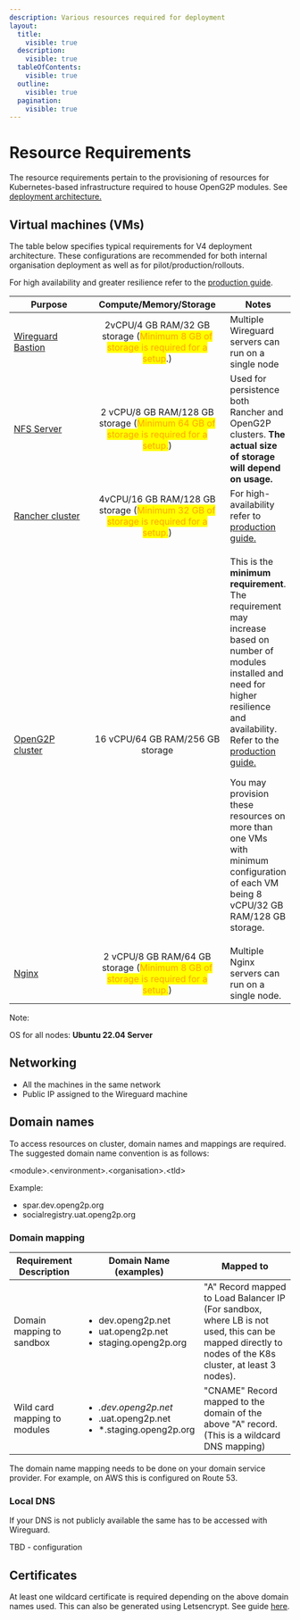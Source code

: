 ```yaml
---
description: Various resources required for deployment
layout:
  title:
    visible: true
  description:
    visible: true
  tableOfContents:
    visible: true
  outline:
    visible: true
  pagination:
    visible: true
---
```


# Resource Requirements

The resource requirements pertain to the provisioning of resources for Kubernetes-based infrastructure required to house OpenG2P modules. See [deployment architecture.](./)

## Virtual machines (VMs)

The table below specifies typical requirements for V4 deployment architecture. These configurations are recommended for both internal organisation deployment as well as for pilot/production/rollouts.&#x20;

For high availability and greater resilience refer to the [production guide](production.md).

<table><thead><tr><th width="150">Purpose</th><th width="239" align="center">Compute/Memory/Storage</th><th>Notes</th></tr></thead><tbody><tr><td><a href="base-infrastructure/wireguard-bastion/">Wireguard Bastion</a></td><td align="center">2vCPU/4 GB RAM/32 GB storage (<mark style="color:orange;">Minimum 8 GB of storage is required for a setup</mark>.)<br></td><td>Multiple Wireguard servers can run on a single node</td></tr><tr><td><a href="base-infrastructure/nfs-server.md">NFS Server</a></td><td align="center">2 vCPU/8 GB RAM/128 GB storage (<mark style="color:orange;">Minimum 64 GB of storage is required for a setup.</mark>)</td><td>Used for persistence both Rancher and OpenG2P clusters. <strong>The actual size of storage will depend on usage.</strong></td></tr><tr><td><a href="base-infrastructure/rancher.md">Rancher cluster</a></td><td align="center">4vCPU/16 GB RAM/128 GB storage (<mark style="color:orange;">Minimum 32 GB of storage is required for a setup.</mark>)</td><td>For high-availability<a href="https://ranchermanager.docs.rancher.com/getting-started/installation-and-upgrade#high-availability-kubernetes-install-with-the-helm-cli"> </a>refer to <a href="production.md">production guide.</a></td></tr><tr><td><a href="base-infrastructure/openg2p-cluster/">OpenG2P cluster</a></td><td align="center">16 vCPU/64 GB RAM/256 GB storage</td><td><p>This is the <strong>minimum requirement</strong>. The requirement may increase based on number of modules installed and need for higher resilience and availability. Refer to the <a href="production.md">production guide.</a></p><p>You may provision these resources on more than one VMs with minimum configuration of each VM being 8 vCPU/32 GB RAM/128 GB storage. </p></td></tr><tr><td><a href="base-infrastructure/load-balancer/nginx.md">Nginx</a></td><td align="center">2 vCPU/8 GB RAM/64 GB storage (<mark style="color:orange;">Minimum 8 GB of storage is required for a setup.</mark>) </td><td>Multiple Nginx servers can run on a single node.</td></tr></tbody></table>

Note:

OS for all nodes:  **Ubuntu 22.04 Server**

## Networking&#x20;

* All the machines in the same network
* Public IP assigned to the Wireguard machine

## Domain names&#x20;

To access resources on cluster,  domain names and mappings are required.  The suggested domain name convention is as follows:

\<module>.\<environment>.\<organisation>.\<tld>

Example:&#x20;

* spar.dev.openg2p.org
* socialregistry.uat.openg2p.org

### Domain mapping

| Requirement Description      | Domain Name (examples)                                                                      | Mapped to                                                                                                                                             |
| ---------------------------- | ------------------------------------------------------------------------------------------- | ----------------------------------------------------------------------------------------------------------------------------------------------------- |
| Domain mapping to sandbox    | <ul><li>dev.openg2p.net</li><li>uat.openg2p.net</li><li>staging.openg2p.org</li></ul>       | "A" Record mapped to Load Balancer IP (For sandbox, where LB is not used, this can be mapped directly to nodes of the K8s cluster, at least 3 nodes). |
| Wild card mapping to modules | <ul><li>*.dev.openg2p.net</li><li>*.uat.openg2p.net</li><li>*.staging.openg2p.org</li></ul> | "CNAME" Record mapped to the domain of the above "A" record. (This is a wildcard DNS mapping)                                                         |

The domain name mapping needs to be done on your domain service provider.  For example, on AWS this is configured on Route 53.

### Local DNS

If your DNS is not publicly available the same has to be accessed with Wireguard. &#x20;

TBD - configuration

## Certificates

At least one wildcard certificate is required depending on the above domain names used. This can also be generated using Letsencrypt.  See guide [here](deployment-guide/ssl-certificates-using-letsencrypt.md).
